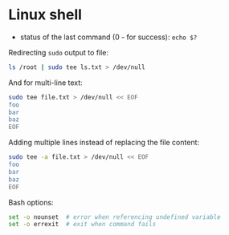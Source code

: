 # Linux shell

- status of the last command (0 - for success): `echo $?`

Redirecting `sudo` output to file:
```sh
ls /root | sudo tee ls.txt > /dev/null
```

And for multi-line text:
```sh
sudo tee file.txt > /dev/null << EOF
foo
bar
baz
EOF
```

Adding multiple lines instead of replacing the file content:
```sh
sudo tee -a file.txt > /dev/null << EOF
foo
bar
baz
EOF
```

Bash options:
```bash
set -o nounset  # error when referencing undefined variable
set -o errexit  # exit when command fails
```
